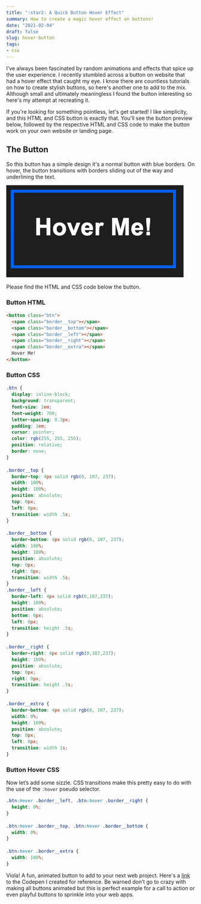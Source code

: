 ```yaml
---
title: ":star2: A Quick Button Hover Effect"
summary: How to create a magic hover effect on buttons!
date: "2021-02-04"
draft: false
slug: hover-button
tags:
- css
---
```


I’ve always been fascinated by random animations and effects that spice up the user experience. I recently stumbled across a button on website that had a hover effect that caught my eye. I know there are countless tutorials on how to create stylish buttons, so here's another one to add to the mix. Although small and ultimately meaningless I found the button interesting so here's my attempt at recreating it.

If you're looking for something pointless, let's get started! I like simplicity, and this HTML and CSS button is exactly that. You'll see the button preview below, followed by the respective HTML and CSS code to make the button work on your own website or landing page. 

## The Button

So this button has a simple design it's a normal button with blue borders. On hover, the button transitions with borders sliding out of the way and underlining the text.

![Hover](/images/hover.gif)

Please find the HTML and CSS code below the button.

### Button HTML

```html
<button class="btn">
  <span class="border__top"></span> 
  <span class="border__bottom"></span>
  <span class="border__left"></span>
  <span class="border__right"></span>
  <span class="border__extra"></span>
  Hover Me!
</button>
```

### Button CSS

```css
.btn {
  display: inline-block;
  background: transparent;
  font-size: 2em;
  font-weight: 700;
  letter-spacing: 0.3px;
  padding: 1em;
  cursor: pointer;
  color: rgb(255, 255, 255);
  position: relative;
  border: none;
}

.border__top {
  border-top: 4px solid rgb(0, 107, 237);
  width: 100%;
  height: 100%;
  position: absolute;
  top: 0px;
  left: 0px;
  transition: width .5s;
}

.border__bottom {
  border-bottom: 4px solid rgb(0, 107, 237);
  width: 100%;
  height: 100%;
  position: absolute;
  top: 0px;
  right: 0px;
  transition: width .5s;
}
.border__left {
  border-left: 4px solid rgb(0,107,237);
  height: 100%;
  position: absolute;
  bottom: 0px;
  left: 0px;
  transition: height .5s;
}

.border__right {
  border-right: 4px solid rgb(0,107,237);
  height: 100%;
  position: absolute;
  top: 0px;
  right: 0px;
  transition: height .5s;
}

.border__extra {
  border-bottom: 4px solid rgb(0, 107, 237);
  width: 0%;
  height: 100%;
  position: absolute;
  top: 0px;
  left: 0px;
  transition: width 1s;
}
```

### Button Hover CSS

Now let’s add some sizzle. CSS transitions make this pretty easy to do with the use of the `:hover` pseudo selector.

```css
.btn:hover .border__left, .btn:hover .border__right {
  height: 0%;
}

.btn:hover .border__top, .btn:hover .border__bottom {
  width: 0%;
}

.btn:hover .border__extra {
  width: 100%;
}
```

Viola! A fun, animated button to add to your next web project. Here's a [link](https://codepen.io/ostranme/pen/yLVeawr) to the Codepen I created for reference. Be warned don’t go to crazy with making all buttons animated but this is perfect example for a call to action or even playful buttons to sprinkle into your web apps. 